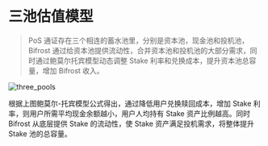 # 三池估值模型

> PoS 通证存在三个相连的蓄水池里，分别是资本池，现金池和投机池，Bifrost 通过给资本池提供流动性，合并资本池和投机池的大部分需求，同时通过鲍莫尔托宾模型动态调整 Stake 利率和兑换成本，提升资本池总容量，增加 Bifrost 收入。

![three_pools](/zh/three_pools.png)

根据上图鲍莫尔-托宾模型公式得出，通过降低用户兑换赎回成本，增加 Stake 利率，则用户所需平均现金余额越小，用户人均持有 Stake 资产比例越高。同时 Bifrost 从底层提供 Stake 的流动性，使 Stake 资产满足投机需求，将整体提升 Stake 池的总容量。
